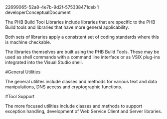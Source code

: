 ﻿<id>22699065-52a8-4e7b-9d2f-575338471deb
<version>1
<contenttype>developerConceptualDocument

The PHB Build Tool Libraries include libraries that are specific to the PHB Build tools
and libraries that have more general applicability.

Both sets of libraries apply a consistent set of coding standards where this is machine
checkable.

The libraries themselves are built using the PHB Build Tools. These may be used as
shell commands with a command line interface or as VSIX plug-ins integrated into the
Visual Studio shell.

#General Utilities

The general utilites include classes and methods for various text and data manipulations, DNS
access and cryptographic functions.


#Tool Support

The more focused utilities include classes and methods to support exception handling, 
development of Web Service Client and Server libraries.




